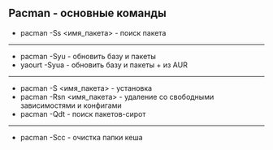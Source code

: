 ## Pacman - основные команды

* pacman -Ss <имя_пакета> - поиск пакета
****
* pacman -Syu - обновить базу и пакеты
* yaourt -Syua - обновить базу и пакеты + из AUR
****
* pacman -S <имя_пакета> - установка
* pacman -Rsn <имя_пакета> - удаление со свободными зависимостями и конфигами
* pacman -Qdt - поиск пакетов-сирот
****
* pacman -Scc - очистка папки кеша
